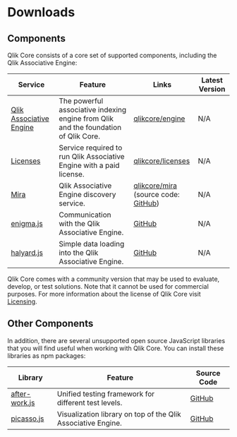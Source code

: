 # Downloads

## Components

Qlik Core consists of a core set of supported components, including the Qlik Associative Engine:

<div id="downloads-table-identifier"></div>

| Service    | Feature | Links | Latest Version |
| ---------- | ------- | ------| -------------- |
| [Qlik Associative Engine](./services/qix-engine/introduction.md) | The powerful associative indexing engine from Qlik and the foundation of Qlik Core. | [qlikcore/engine](https://hub.docker.com/r/qlikcore/engine) | N/A |
| [Licenses](./services/licenses.md) | Service required to run Qlik Associative Engine with a paid license. | [qlikcore/licenses](https://hub.docker.com/r/qlikcore/licenses) | N/A |
| [Mira](./services/mira.md) | Qlik Associative Engine discovery service. | [qlikcore/mira](https://hub.docker.com/r/qlikcore/mira) <br>(source code: [GitHub](https://github.com/qlik-oss/mira)) | N/A |
| [enigma.js](https://www.npmjs.com/package/enigma.js) | Communication with the Qlik Associative Engine. | [GitHub](https://github.com/qlik-oss/enigma.js/) | N/A |
| [halyard.js](https://www.npmjs.com/package/halyard.js) | Simple data loading into the Qlik Associative Engine. | [GitHub](https://github.com/qlik-oss/halyard.js) | N/A |

Qlik Core comes with a community version that may be used to evaluate,
develop, or test solutions. Note that it cannot be used for commercial purposes.
For more information about the license of Qlik Core visit
[Licensing](licensing.md).

## Other Components

In addition, there are several unsupported open source JavaScript libraries that you will find useful when working
with Qlik Core. You can install these libraries as npm packages:

| Library | Feature | Source Code |
| ------- | ------- | ----------- |
| [after-work.js](https://www.npmjs.com/package/@after-work.js/aw) | Unified testing framework for different test levels. | [GitHub](https://github.com/qlik-oss/after-work.js) |
| [picasso.js](https://www.npmjs.com/package/picasso.js) | Visualization library on top of the Qlik Associative Engine. | [GitHub](https://github.com/qlik-oss/picasso.js/) |
